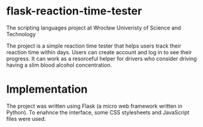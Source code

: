 # flask-reaction-time-tester

The scripting languages project at Wrocław Univeristy of Science and Technology

The project is a simple reaction time tester that helps users track their reaction time within days.
Users can create account and log in to see their progress.
It can work as a resorceful helper for drivers who consider driving having a slim blood alcohol concentration.

# Implementation

The project was written using Flask (a micro web framework written in Python).
To enahnce the interface, some CSS stylesheets and JavaScript files were used.
